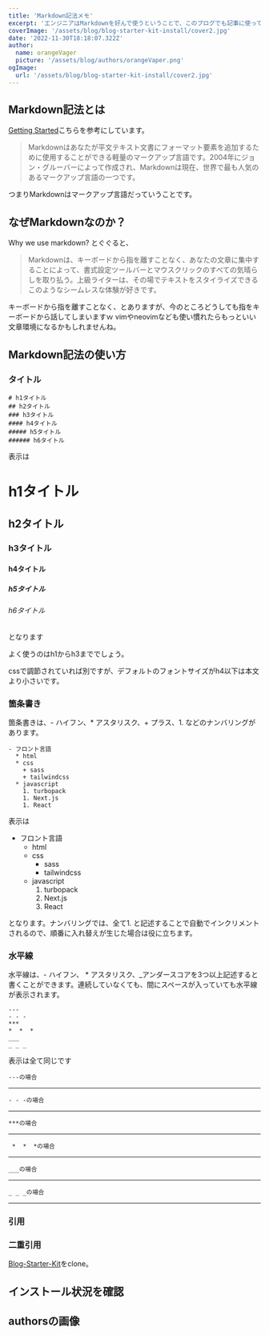 ```yaml
---
title: 'Markdown記法メモ'
excerpt: 'エンジニアはMarkdownを好んで使うということで、このブログでも記事に使っているMarkdown記法についてまとめてみようかと思います。以前お世話になった凄腕エンジニアもよくわからない記法や記号を使っていて、その時にMarkdown記法の存在を知ったものです。'
coverImage: '/assets/blog/blog-starter-kit-install/cover2.jpg'
date: '2022-11-30T18:18:07.322Z'
author:
  name: orangeVager
  picture: '/assets/blog/authors/orangeVaper.png'
ogImage:
  url: '/assets/blog/blog-starter-kit-install/cover2.jpg'
---
```


## Markdown記法とは

[Getting Started](https://www.markdownguide.org/getting-started/)こちらを参考にしています。

> Markdownはあなたが平文テキスト文書にフォーマット要素を追加するために使用することができる軽量のマークアップ言語です。2004年にジョン・グルーバーによって作成され、Markdownは現在、世界で最も人気のあるマークアップ言語の一つです。

つまりMarkdownはマークアップ言語だっていうことです。

## なぜMarkdownなのか？

Why we use markdown? とぐぐると、

> Markdownは、キーボードから指を離すことなく、あなたの文章に集中することによって、書式設定ツールバーとマウスクリックのすべての気晴らしを取り払う。上級ライターは、その場でテキストをスタイライズできるこのようなシームレスな体験が好きです。

キーボードから指を離すことなく、とありますが、今のところどうしても指をキーボードから話してしまいますｗ vimやneovimなども使い慣れたらもっといい文章環境になるかもしれませんね。

## Markdown記法の使い方

### タイトル

```
# h1タイトル
## h2タイトル
### h3タイトル
#### h4タイトル
##### h5タイトル
###### h6タイトル
```
表示は

# h1タイトル
## h2タイトル
### h3タイトル
#### h4タイトル
##### h5タイトル
###### h6タイトル

となります

よく使うのはh1からh3まででしょう。

cssで調節されていれば別ですが、デフォルトのフォントサイズがh4以下は本文より小さいです。

### 箇条書き

箇条書きは、- ハイフン、* アスタリスク、+ プラス、1. などのナンバリングがあります。

```
- フロント言語
  * html
  * css
    + sass
    + tailwindcss
  * javascript
    1. turbopack
    1. Next.js
    1. React
```
表示は
- フロント言語
  * html
  * css
    + sass
    + tailwindcss
  * javascript
    1. turbopack
    1. Next.js
    1. React

となります。ナンバリングでは、全て1. と記述することで自動でインクリメントされるので、順番に入れ替えが生じた場合は役に立ちます。

### 水平線

水平線は、- ハイフン、 * アスタリスク、_アンダースコアを3つ以上記述すると書くことができます。連続していなくても、間にスペースが入っていても水平線が表示されます。

```
---
- - -
***
*  *  *
___
_ _ _
```

表示は全て同じです

```---の場合```

---

```- - -の場合```

- - -

```***の場合```

***

``` *  *  *の場合```

*  *  *

```___の場合```

___

```_ _ _の場合 ```

_ _ _

### 引用



### 二重引用


[Blog-Starter-Kit](https://vercel.com/templates/next.js/blog-starter-kit)をclone。



## インストール状況を確認



## authorsの画像





